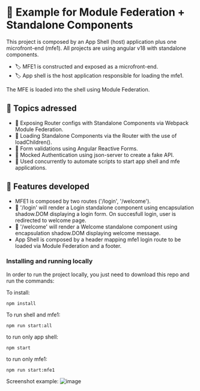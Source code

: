 # 🧱 Example for Module Federation + Standalone Components

This project is composed by an App Shell (host) application plus one microfront-end (mfe1). All projects are using angular v18 with standalone components.

- 🏷️ MFE1 is constructed and exposed as a microfront-end.
- 🏷️ App shell is the host application responsible for loading the mfe1.

The MFE is loaded into the shell using Module Federation.

## 🌟 Topics adressed

- 🔵 Exposing Router configs with Standalone Components via Webpack Module Federation.
- 🔵 Loading Standalone Components via the Router with the use of loadChildren().
- 🔵 Form validations using Angular Reactive Forms.
- 🔵 Mocked Authentication using json-server to create a fake API.
- 🔵 Used concurrently to automate scripts to start app shell and mfe applications.

## 🚀 Features developed

- MFE1 is composed by two routes ('/login', '/welcome').
- 🔀 '/login' will render a Login standalone component using encapsulation shadow.DOM displaying a login form. On succesfull login, user is redirected to welcome page.
- 🔀 '/welcome' will render a Welcome standalone component using encapsulation shadow.DOM displaying welcome message.
- App Shell is composed by a header mapping mfe1 login route to be loaded via Module Federation and a footer.


### Installing and running locally

In order to run the project locally, you just need to download this repo and run the commands:

To install:

```
npm install
```

To run shell and mfe1:

```
npm run start:all
```

to run only app shell:

```
npm start
```

to run only mfe1:

```
npm run start:mfe1
```

Screenshot example:
![image](https://github.com/user-attachments/assets/15b4e026-38fc-474a-858e-c5aaed477a63)
